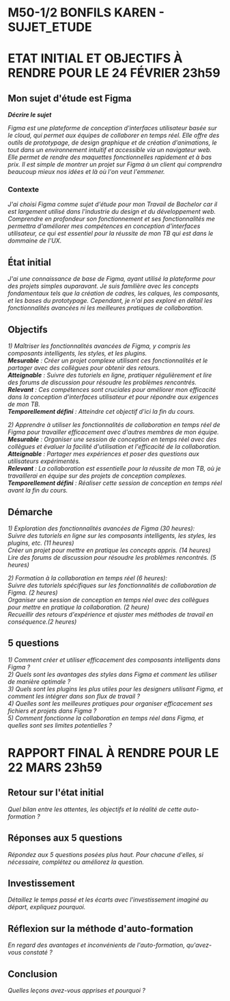 # M50-1/2 BONFILS KAREN - SUJET_ETUDE

# ETAT INITIAL ET OBJECTIFS À RENDRE POUR LE 24 FÉVRIER 23h59

## Mon sujet d'étude est Figma

**_Décrire le sujet_**

_Figma est une plateforme de conception d'interfaces utilisateur basée sur le cloud, qui permet aux équipes de collaborer en temps réel. Elle offre des outils de prototypage, de design graphique et de création d'animations, le tout dans un environnement intuitif et accessible via un navigateur web. Elle permet de rendre des maquettes fonctionnelles rapidement et à bas prix. Il est simple de montrer un projet sur Figma à un client qui comprendra beaucoup mieux nos idées et là où l'on veut l'emmener._

### Contexte

_J'ai choisi Figma comme sujet d'étude pour mon Travail de Bachelor car il est largement utilisé dans l'industrie du design et du développement web. Comprendre en profondeur son fonctionnement et ses fonctionnalités me permettra d'améliorer mes compétences en conception d'interfaces utilisateur, ce qui est essentiel pour la réussite de mon TB qui est dans le dommaine de l'UX._

## État initial

_J'ai une connaissance de base de Figma, ayant utilisé la plateforme pour des projets simples auparavant. Je suis familière avec les concepts fondamentaux tels que la création de cadres, les calques, les composants, et les bases du prototypage. Cependant, je n'ai pas exploré en détail les fonctionnalités avancées ni les meilleures pratiques de collaboration._

## Objectifs

_1) Maîtriser les fonctionnalités avancées de Figma, y compris les composants intelligents, les styles, et les plugins._  
      _**Mesurable** : Créer un projet complexe utilisant ces fonctionnalités et le partager avec des collègues pour obtenir des retours._  
      _**Atteignable** : Suivre des tutoriels en ligne, pratiquer régulièrement et lire des forums de discussion pour résoudre les problèmes rencontrés._  
      _**Relevant** : Ces compétences sont cruciales pour améliorer mon efficacité dans la conception d'interfaces utilisateur et pour répondre aux exigences de mon TB._  
      _**Temporellement défini** : Atteindre cet objectif d'ici la fin du cours._

_2) Apprendre à utiliser les fonctionnalités de collaboration en temps réel de Figma pour travailler efficacement avec d'autres membres de mon équipe._  
      _**Mesurable** : Organiser une session de conception en temps réel avec des collègues et évaluer la facilité d'utilisation et l'efficacité de la collaboration._  
      _**Atteignable** : Partager mes expériences et poser des questions aux utilisateurs expérimentés._  
      _**Relevant** : La collaboration est essentielle pour la réussite de mon TB, où je travaillerai en équipe sur des projets de conception complexes._  
      _**Temporellement défini** : Réaliser cette session de conception en temps réel avant la fin du cours._

## Démarche

_1) Exploration des fonctionnalités avancées de Figma (30 heures):_  
    _Suivre des tutoriels en ligne sur les composants intelligents, les styles, les plugins, etc. (11 heures)_  
    _Créer un projet pour mettre en pratique les concepts appris. (14 heures)_  
    _Lire des forums de discussion pour résoudre les problèmes rencontrés. (5 heures)_  
   
_2) Formation à la collaboration en temps réel (6 heures):_  
    _Suivre des tutoriels spécifiques sur les fonctionnalités de collaboration de Figma. (2 heures)_  
    _Organiser une session de conception en temps réel avec des collègues pour mettre en pratique la collaboration. (2 heure)_  
    _Recueillir des retours d'expérience et ajuster mes méthodes de travail en conséquence.(2 heures)_

## 5 questions

_1) Comment créer et utiliser efficacement des composants intelligents dans Figma ?  
2) Quels sont les avantages des styles dans Figma et comment les utiliser de manière optimale ?  
3) Quels sont les plugins les plus utiles pour les designers utilisant Figma, et comment les intégrer dans son flux de travail ?  
4) Quelles sont les meilleures pratiques pour organiser efficacement ses fichiers et projets dans Figma ?  
5) Comment fonctionne la collaboration en temps réel dans Figma, et quelles sont ses limites potentielles ?_

# RAPPORT FINAL À RENDRE POUR LE 22 MARS 23h59

## Retour sur l'état initial

_Quel bilan entre les attentes, les objectifs et la réalité de cette auto-formation ?_

## Réponses aux 5 questions

_Répondez aux 5 questions posées plus haut. Pour chacune d'elles, si nécessaire, complétez ou améliorez la question._

## Investissement

_Détaillez le temps passé et les écarts avec l'investissement imaginé au départ, expliquez pourquoi._

## Réflexion sur la méthode d'auto-formation

_En regard des avantages et inconvénients de l'auto-formation, qu'avez-vous constaté ?_

## Conclusion

_Quelles leçons avez-vous apprises et pourquoi ?_
